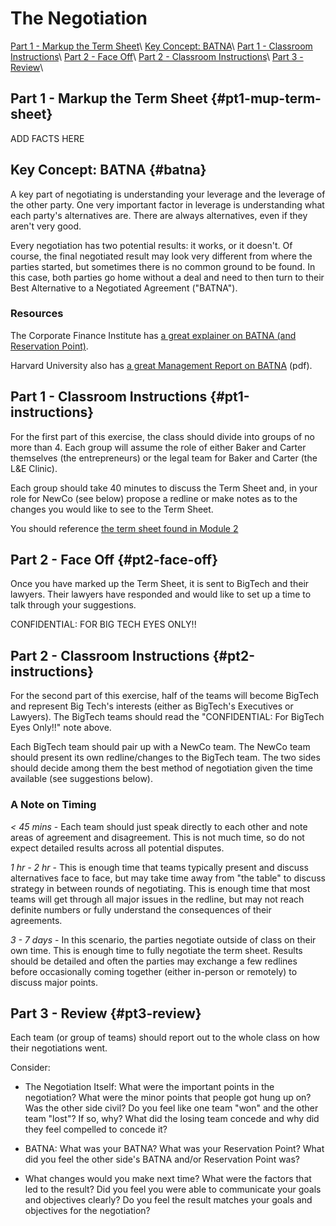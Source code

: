 # The Negotiation

[Part 1 - Markup the Term Sheet](#pt1-mup-term-sheet)\\
[Key Concept: BATNA](#batna)\\
[Part 1 - Classroom Instructions](#pt1-instructions)\\
[Part 2 - Face Off](#pt2-face-off)\\
[Part 2 - Classroom Instructions](#pt2-instructions)\\
[Part 3 - Review](#pt3-review)\\

## Part 1 - Markup the Term Sheet {#pt1-mup-term-sheet}

ADD FACTS HERE

## Key Concept: BATNA {#batna}

A key part of negotiating is understanding your leverage and the leverage of the other party. One very important factor in leverage is understanding what each party's alternatives are. There are always alternatives, even if they aren't very good. 

Every negotiation has two potential results:  it works, or it doesn't. Of course, the final negotiated result may look very different from where the parties started, but sometimes there is no common ground to be found. In this case, both parties go home without a deal and need to then turn to their Best Alternative to a Negotiated Agreement ("BATNA").

### Resources

The Corporate Finance Institute has [a great explainer on BATNA (and Reservation Point)](https://corporatefinanceinstitute.com/resources/valuation/what-is-batna/).

Harvard University also has [a great Management Report on BATNA](https://www.bc.edu/content/dam/files/centers/cwf/individuals/pdf/BANTABasics.pdf) (pdf).

## Part 1 - Classroom Instructions {#pt1-instructions}

For the first part of this exercise, the class should divide into groups of no more than 4. Each group will assume the role of either Baker and Carter themselves (the entrepreneurs) or the legal team for Baker and Carter (the L&E Clinic).

Each group should take 40 minutes to discuss the Term Sheet and, in your role for NewCo (see below) propose a redline or make notes as to the changes you would like to see to the Term Sheet.

You should reference [the term sheet found in Module 2](./02-the-deal.md)

## Part 2 - Face Off {#pt2-face-off}

Once you have marked up the Term Sheet, it is sent to BigTech and their lawyers. Their lawyers have responded and would like to set up a time to talk through your suggestions. 

CONFIDENTIAL: FOR BIG TECH EYES ONLY!!

## Part 2 - Classroom Instructions {#pt2-instructions}

For the second part of this exercise, half of the teams will become BigTech and represent Big Tech's interests (either as BigTech's Executives or Lawyers). The BigTech teams should read the "CONFIDENTIAL: For BigTech Eyes Only!!" note above.

Each BigTech team should pair up with a NewCo team. The NewCo team should present its own redline/changes to the BigTech team. The two sides should decide among them the best method of negotiation given the time available (see suggestions below).

### A Note on Timing

_< 45 mins_ - Each team should just speak directly to each other and note areas of agreement and disagreement. This is not much time, so do not expect detailed results across all potential disputes.

_1 hr - 2 hr_ - This is enough time that teams typically present and discuss alternatives face to face, but may take time away from "the table" to discuss strategy in between rounds of negotiating. This is enough time that most teams will get through all major issues in the redline, but may not reach definite numbers or fully understand the consequences of their agreements.

_3 - 7 days_ - In this scenario, the parties negotiate outside of class on their own time. This is enough time to fully negotiate the term sheet. Results should be detailed and often the parties may exchange a few redlines before occasionally coming together (either in-person or remotely) to discuss major points.

## Part 3 - Review {#pt3-review}

Each team (or group of teams) should report out to the whole class on how their negotiations went.

Consider:

* The Negotiation Itself: What were the important points in the negotiation? What were the minor points that people got hung up on? Was the other side civil? Do you feel like one team "won" and the other team "lost"? If so, why? What did the losing team concede and why did they feel compelled to concede it?

* BATNA: What was your BATNA? What was your Reservation Point? What did you feel the other side's BATNA and/or Reservation Point was?

* What changes would you make next time? What were the factors that led to the result? Did you feel you were able to communicate your goals and objectives clearly? Do you feel the result matches your goals and objectives for the negotiation?